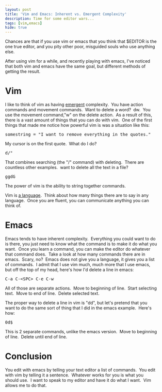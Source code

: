 ```yaml
---
layout: post
title: 'Vim and Emacs: Inherent vs. Emergent Complexity'
description: Time for some editor wars...
tags: [vim,emacs]
hide: true
---
```

Chances are that if you use vim or emacs that you think that $EDITOR is the one true editor, and you pity other poor, misguided souls who use anything else.

After using vim for a while, and recently playing with emacs, I've noticed that both vim and emacs have the same goal, but different methods of getting the result.

# Vim

I like to think of vim as having [emergent](https://en.wikipedia.org/wiki/Emergence) complexity.  You have action commands and movement commands.  Want to delete a word?  dw.  You use the movement command,"w" on the delete action.  As a result of this, there is a vast amount of things that you can do with vim.  One of the first things that made me notice how powerful vim is was a situation like this:

<pre>somestring = "I want to remove everything in the quotes."</pre>

My cursor is on the first quote.  What do I do?

<pre>d/"</pre>

That combines searching (the "/" command) with deleting.  There are countless other examples.  want to delete all the text in a file?

<pre>ggdG</pre>

The power of vim is the ability to string together commands.

Vim is [a language](http://yanpritzker.com/2011/12/16/learn-to-speak-vim-verbs-nouns-and-modifiers/).  Think about how many things there are to say in any language.  Once you are fluent, you can communicate anything you can think of.

# Emacs

Emacs tends to have inherent complexity.  Everything you could want to do is there, you just need to know what the command is to make it do what you want.  Once you learn a command, you can make the editor do whatever that command does.  Take a look at how many commands there are in emacs.  Scary, no?  Emacs does not give you a language, it gives you a list of commands.  I admit that I use vim much, much more that I use emacs, but off the top of my head, here's how I'd delete a line in emacs:

<pre>C-a C-&lt;SPC&gt; C-e C-w</pre>

All of those are separate actions.  Move to beginning of line.  Start selecting text.  Move to end of line.  Delete selected text.

The proper way to delete a line in vim is "dd", but let's pretend that you want to do the same sort of thing that I did in the emacs example.  Here's how:

<pre>0d$</pre>

This is 2 separate commands, unlike the emacs version.  Move to beginning of line.  Delete until end of line.

# Conclusion

You edit with emacs by telling your text editor a list of commands.  You edit with vim by telling it a sentence.  Whatever works for you is what you should use.  I want to speak to my editor and have it do what I want.  Vim allows me to do that.
